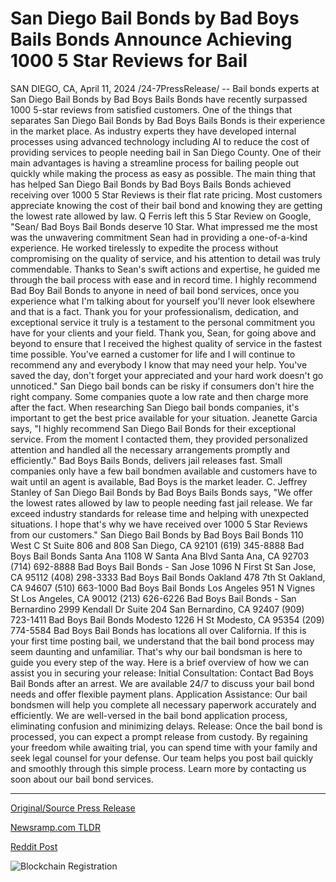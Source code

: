 # San Diego Bail Bonds by Bad Boys Bails Bonds Announce Achieving 1000 5 Star Reviews for Bail

SAN DIEGO, CA, April 11, 2024 /24-7PressRelease/ -- Bail bonds experts at San Diego Bail Bonds by Bad Boys Bails Bonds have recently surpassed 1000 5-star reviews from satisfied customers. One of the things that separates San Diego Bail Bonds by Bad Boys Bails Bonds is their experience in the market place. As industry experts they have developed internal processes using advanced technology including AI to reduce the cost of providing services to people needing bail in San Diego County. One of their main advantages is having a streamline process for bailing people out quickly while making the process as easy as possible.  The main thing that has helped San Diego Bail Bonds by Bad Boys Bails Bonds achieved receiving over 1000 5 Star Reviews is their flat rate pricing. Most customers appreciate knowing the cost of their bail bond and knowing they are getting the lowest rate allowed by law. Q Ferris left this 5 Star Review on Google, "Sean/ Bad Boys Bail Bonds deserve 10 Star. What impressed me the most was the unwavering commitment Sean had in providing a one-of-a-kind experience. He worked tirelessly to expedite the process without compromising on the quality of service, and his attention to detail was truly commendable. Thanks to Sean's swift actions and expertise, he guided me through the bail process with ease and in record time. I highly recommend Bad Boy Bail Bonds to anyone in need of bail bond services, once you experience what I'm talking about for yourself you'll never look elsewhere and that is a fact. Thank you for your professionalism, dedication, and exceptional service it truly is a testament to the personal commitment you have for your clients and your field. Thank you, Sean, for going above and beyond to ensure that I received the highest quality of service in the fastest time possible. You've earned a customer for life and I will continue to recommend any and everybody I know that may need your help. You've saved the day, don't forget your appreciated and your hard work doesn't go unnoticed."  San Diego bail bonds can be risky if consumers don't hire the right company. Some companies quote a low rate and then charge more after the fact. When researching San Diego bail bonds companies, it's important to get the best price available for your situation. Jeanette Garcia says, "I highly recommend San Diego Bail Bonds for their exceptional service. From the moment I contacted them, they provided personalized attention and handled all the necessary arrangements promptly and efficiently."  Bad Boys Bails Bonds, delivers jail releases fast. Small companies only have a few bail bondmen available and customers have to wait until an agent is available, Bad Boys is the market leader. C. Jeffrey Stanley of San Diego Bail Bonds by Bad Boys Bails Bonds says, "We offer the lowest rates allowed by law to people needing fast jail release. We far exceed industry standards for release time and helping with unexpected situations. I hope that's why we have received over 1000 5 Star Reviews from our customers."  San Diego Bail Bonds by Bad Boys Bail Bonds 110 West C St Suite 806 and 808 San Diego, CA 92101 (619) 345-8888  Bad Boys Bail Bonds Santa Ana 1108 W Santa Ana Blvd Santa Ana, CA 92703 (714) 692-8888  Bad Boys Bail Bonds - San Jose 1096 N First St San Jose, CA 95112 (408) 298-3333  Bad Boys Bail Bonds Oakland 478 7th St Oakland, CA 94607 (510) 663-1000  Bad Boys Bail Bonds Los Angeles 951 N Vignes St Los Angeles, CA 90012 (213) 626-6226  Bad Boys Bail Bonds - San Bernardino 2999 Kendall Dr Suite 204 San Bernardino, CA 92407 (909) 723-1411  Bad Boys Bail Bonds Modesto 1226 H St Modesto, CA 95354 (209) 774-5584  Bad Boys Bail Bonds has locations all over California. If this is your first time posting bail, we understand that the bail bond process may seem daunting and unfamiliar. That's why our bail bondsman is here to guide you every step of the way. Here is a brief overview of how we can assist you in securing your release:  Initial Consultation: Contact Bad Boys Bail Bonds after an arrest. We are available 24/7 to discuss your bail bond needs and offer flexible payment plans.  Application Assistance: Our bail bondsmen will help you complete all necessary paperwork accurately and efficiently. We are well-versed in the bail bond application process, eliminating confusion and minimizing delays.  Release: Once the bail bond is processed, you can expect a prompt release from custody. By regaining your freedom while awaiting trial, you can spend time with your family and seek legal counsel for your defense.  Our team helps you post bail quickly and smoothly through this simple process. Learn more by contacting us soon about our bail bond services. 

---

[Original/Source Press Release](https://www.24-7pressrelease.com/press-release/509939/san-diego-bail-bonds-by-bad-boys-bails-bonds-announce-achieving-1000-5-star-reviews-for-bail)
                    

[Newsramp.com TLDR](None) 



[Reddit Post](https://www.reddit.com/r/newsramp/comments/1c18whs/san_diego_bail_bonds_by_bad_boys_bails_bonds/) 



![Blockchain Registration](https://cdn.newsramp.app/24-7PressRelease/qrcode/244/11/keepGADB.webp)
